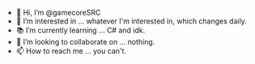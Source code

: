 - 👋 Hi, I’m @gamecoreSRC
- 🤔 I’m interested in ... whatever I'm interested in, which changes daily.
- 📚 I’m currently learning ... C# and idk.
- 🤝 I’m looking to collaborate on ... nothing.
- 📫 How to reach me ... you can't.
